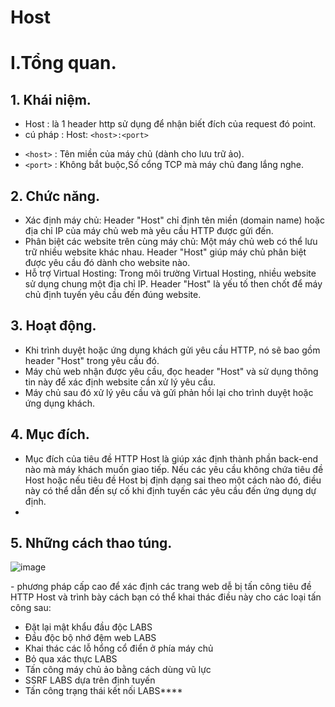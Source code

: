 # Host

# I.Tổng quan.
## 1. Khái niệm.
- Host : là 1 header http sử dụng để nhận biết đích của request đó point.
- cú pháp : Host: ```<host>:<port>```
+ ```<host>``` : Tên miền của máy chủ (dành cho lưu trữ ảo).
+ ```<port>``` : Không bắt buộc,Số cổng TCP mà máy chủ đang lắng nghe.
## 2. Chức năng.
- Xác định máy chủ: Header "Host" chỉ định tên miền (domain name) hoặc địa chỉ IP của máy chủ web mà yêu cầu HTTP được gửi đến.
- Phân biệt các website trên cùng máy chủ: Một máy chủ web có thể lưu trữ nhiều website khác nhau. Header "Host" giúp máy chủ phân biệt được yêu cầu đó dành cho website nào.
- Hỗ trợ Virtual Hosting: Trong môi trường Virtual Hosting, nhiều website sử dụng chung một địa chỉ IP. Header "Host" là yếu tố then chốt để máy chủ định tuyến yêu cầu đến đúng website.
## 3. Hoạt động.
- Khi trình duyệt hoặc ứng dụng khách gửi yêu cầu HTTP, nó sẽ bao gồm header "Host" trong yêu cầu đó.
- Máy chủ web nhận được yêu cầu, đọc header "Host" và sử dụng thông tin này để xác định website cần xử lý yêu cầu.
- Máy chủ sau đó xử lý yêu cầu và gửi phản hồi lại cho trình duyệt hoặc ứng dụng khách.
## 4. Mục đích.
- Mục đích của tiêu đề HTTP Host là giúp xác định thành phần back-end nào mà máy khách muốn giao tiếp. Nếu các yêu cầu không chứa tiêu đề Host hoặc nếu tiêu đề Host bị định dạng sai theo một cách nào đó, điều này có thể dẫn đến sự cố khi định tuyến các yêu cầu đến ứng dụng dự định.
- 
## 5. Những cách thao túng.
![image](https://github.com/user-attachments/assets/5b32b046-d715-418e-ab47-802567e293d8)

\- phương pháp cấp cao để xác định các trang web dễ bị tấn công tiêu đề HTTP Host và trình bày cách bạn có thể khai thác điều này cho các loại tấn công sau:
+ Đặt lại mật khẩu đầu độc LABS
+ Đầu độc bộ nhớ đệm web LABS
+ Khai thác các lỗ hổng cổ điển ở phía máy chủ
+ Bỏ qua xác thực LABS
+ Tấn công máy chủ ảo bằng cách dùng vũ lực
+ SSRF LABS dựa trên định tuyến
+ Tấn công trạng thái kết nối LABS****
